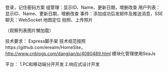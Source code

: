 登录，记住密码方案
组管理：显示ID、Name、更新日期，增删改查
用户列表：显示ID、Name、更新日期，增删改查
事件：添加成功后发邮件及推送消息，SSE
聊天：WebSocket
地图定位
拍照、上传照片

（观察列表图片懒加载）

技术要求：
Express脚手架
技术规范按照https://github.com/erealm/HomeSite，http://www.cnblogs.com/dangjian/p/4080489.html
模块化管理使用SeaJs

平台：
1.PC和移动端分开开发
2.响应式设计开发
